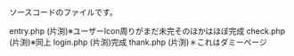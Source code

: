 ソースコードのファイルです。

entry.php (片渕)※ユーザーIcon周りがまだ未完そのほかはほぼ完成
check.php (片渕)※同上
login.php (片渕)完成
thank.php (片渕)＊これはダミーページ
